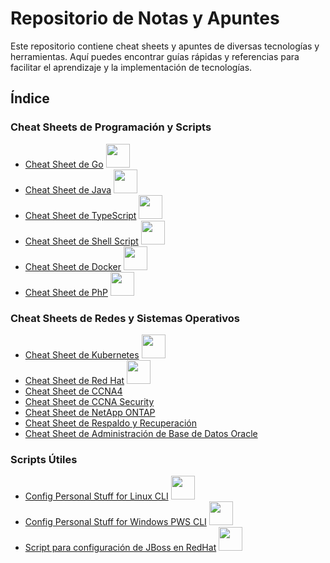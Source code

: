 # Repositorio de Notas y Apuntes

Este repositorio contiene cheat sheets y apuntes de diversas tecnologías y herramientas. Aquí puedes encontrar guías rápidas y referencias para facilitar el aprendizaje y la implementación de tecnologías.

## Índice

### Cheat Sheets de Programación y Scripts
- [Cheat Sheet de Go](goCheatSheet.md) <img height="38px" src="https://skillicons.dev/icons?i=go"/>
- [Cheat Sheet de Java](javaCheatSheet.md) <img height="38px" src="https://skillicons.dev/icons?i=java"/>
- [Cheat Sheet de TypeScript](https://github.com/keaguirre/cursoTS) <img height="38px" src="https://skillicons.dev/icons?i=ts"/>
- [Cheat Sheet de Shell Script](ShellScriptCheatSheet.md) <img height="38px" src="https://skillicons.dev/icons?i=bash"/>
- [Cheat Sheet de Docker](DockerCheatSheet.md) <img height="38px" src="https://skillicons.dev/icons?i=docker"/>
- [Cheat Sheet de PhP](php/README.md) <img height="38px" src="https://skillicons.dev/icons?i=php"/>

### Cheat Sheets de Redes y Sistemas Operativos
- [Cheat Sheet de Kubernetes](kubernetes.md) <img height="38px" src="https://skillicons.dev/icons?i=kubernetes"/>
- [Cheat Sheet de Red Hat](RedhatCheatSheet.md) <img height="38px" src="https://skillicons.dev/icons?i=redhat"/>
- [Cheat Sheet de CCNA4](CCNA4.md)
- [Cheat Sheet de CCNA Security](CCNASec.md)
- [Cheat Sheet de NetApp ONTAP](ontap_cheatSheet.md)
- [Cheat Sheet de Respaldo y Recuperación](Respaldo&Recuperacion.md)
- [Cheat Sheet de Administración de Base de Datos Oracle](oracleAdminCheatSheet.md)

### Scripts Útiles
- [Config Personal Stuff for Linux CLI](myLinuxPrompt.sh) <img height="38px" src="https://skillicons.dev/icons?i=linux,bash"/>
- [Config Personal Stuff for Windows PWS CLI](MyWinPrompt.sh) <img height="38px" src="https://skillicons.dev/icons?i=powershell"/>
- [Script para configuración de JBoss en RedHat](javaJboss.sh) <img height="38px" src="https://skillicons.dev/icons?i=java"/>
